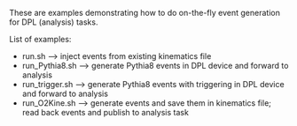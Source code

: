 <!-- doxy
\page refrunSimExamplesMcTracksToAOD Example McTracksToAOD
/doxy -->

These are examples demonstrating how to do on-the-fly event generation
for DPL (analysis) tasks.

List of examples:
- run.sh --> inject events from existing kinematics file
- run_Pythia8.sh --> generate Pythia8 events in DPL device and forward to analysis
- run_trigger.sh --> generate Pythia8 events with triggering in DPL device and forward to analysis
- run_O2Kine.sh  --> generate events and save them in kinematics file; read back events and publish to analysis task
